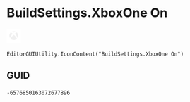 # BuildSettings.XboxOne On
![](/img/BuildSettings.XboxOne%20On.png)

``` CSharp
EditorGUIUtility.IconContent("BuildSettings.XboxOne On")
```
## GUID
```
-6576850163072677896
```
